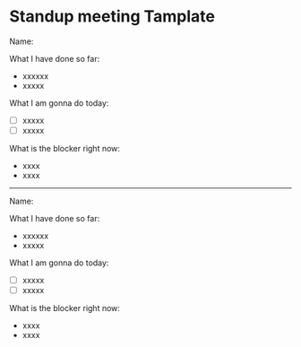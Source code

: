 # Standup meeting Tamplate 
Name:

What I have done so far:
- xxxxxx
- xxxxx

What I am gonna do today:

- [ ] xxxxx
- [ ] xxxxx

What is the blocker right now: 

- xxxx
- xxxx
--------------

Name:

What I have done so far:
- xxxxxx
- xxxxx

What I am gonna do today:

- [ ] xxxxx
- [ ] xxxxx

What is the blocker right now: 

- xxxx
- xxxx